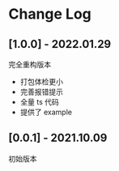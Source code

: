 # Change Log

## [1.0.0] - 2022.01.29

完全重构版本

* 打包体检更小
* 完善报错提示
* 全量 ts 代码
* 提供了 example

## [0.0.1] - 2021.10.09

初始版本